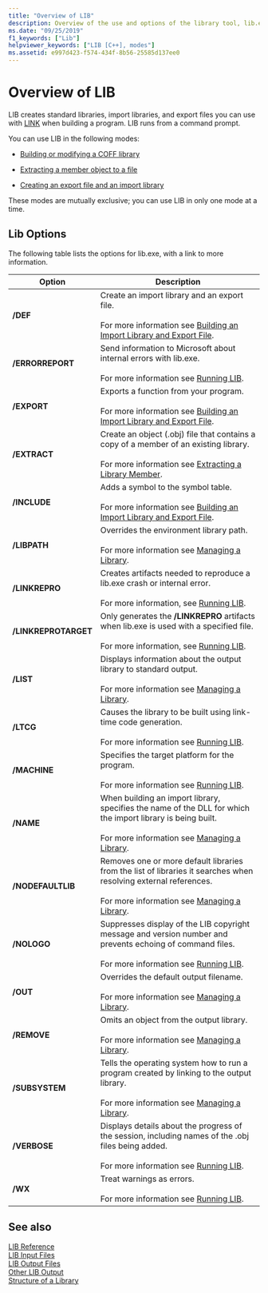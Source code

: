 ```yaml
---
title: "Overview of LIB"
description: Overview of the use and options of the library tool, lib.exe.
ms.date: "09/25/2019"
f1_keywords: ["Lib"]
helpviewer_keywords: ["LIB [C++], modes"]
ms.assetid: e997d423-f574-434f-8b56-25585d137ee0
---
```

# Overview of LIB

LIB creates standard libraries, import libraries, and export files you can use with [LINK](linker-options.md) when building a program. LIB runs from a command prompt.

You can use LIB in the following modes:

- [Building or modifying a COFF library](managing-a-library.md)

- [Extracting a member object to a file](extracting-a-library-member.md)

- [Creating an export file and an import library](working-with-import-libraries-and-export-files.md)

These modes are mutually exclusive; you can use LIB in only one mode at a time.

## Lib Options

The following table lists the options for lib.exe, with a link to more information.

|Option|Description|
|-|-|
|**/DEF**|Create an import library and an export file.<br/><br/>For more information see [Building an Import Library and Export File](building-an-import-library-and-export-file.md).|
|**/ERRORREPORT**|   Send information to Microsoft about internal errors with lib.exe.<br/><br/>For more information see [Running LIB](running-lib.md).|
|**/EXPORT**|   Exports a function from your program.<br/><br/>For more information see [Building an Import Library and Export File](building-an-import-library-and-export-file.md).|
|**/EXTRACT**|   Create an object (.obj) file that contains a copy of a member of an existing library.<br/><br/>For more information see [Extracting a Library Member](extracting-a-library-member.md).|
|**/INCLUDE**|   Adds a symbol to the symbol table.<br/><br/>For more information see [Building an Import Library and Export File](building-an-import-library-and-export-file.md).|
|**/LIBPATH**|   Overrides the environment library path.<br/><br/>For more information see [Managing a Library](managing-a-library.md).|
|**/LINKREPRO**|   Creates artifacts needed to reproduce a lib.exe crash or internal error.<br/><br/>For more information, see [Running LIB](running-lib.md).|
|**/LINKREPROTARGET**|   Only generates the **/LINKREPRO** artifacts when lib.exe is used with a specified file.<br/><br/>For more information, see [Running LIB](running-lib.md).|
|**/LIST**|   Displays information about the output library to standard output.<br/><br/>For more information see [Managing a Library](managing-a-library.md).|
|**/LTCG**|   Causes the library to be built using link-time code generation.<br/><br/>For more information see [Running LIB](running-lib.md).|
|**/MACHINE**|   Specifies the target platform for the program.<br/><br/>For more information see [Running LIB](running-lib.md).|
|**/NAME**|   When building an import library, specifies the name of the DLL for which the import library is being built.<br/><br/>For more information see [Managing a Library](managing-a-library.md).|
|**/NODEFAULTLIB**|   Removes one or more default libraries from the list of libraries it searches when resolving external references.<br/><br/>For more information see [Managing a Library](managing-a-library.md).|
|**/NOLOGO**|   Suppresses display of the LIB copyright message and version number and prevents echoing of command files.<br/><br/>For more information see [Running LIB](running-lib.md).|
|**/OUT**|   Overrides the default output filename.<br/><br/>For more information see [Managing a Library](managing-a-library.md).|
|**/REMOVE**|   Omits an object from the output library.<br/><br/>For more information see [Managing a Library](managing-a-library.md).|
|**/SUBSYSTEM**|   Tells the operating system how to run a program created by linking to the output library.<br/><br/>For more information see [Managing a Library](managing-a-library.md).|
|**/VERBOSE**|   Displays details about the progress of the session, including names of the .obj files being added.<br/><br/>For more information see [Running LIB](running-lib.md).|
|**/WX**|   Treat warnings as errors.<br/><br/>For more information see [Running LIB](running-lib.md).|

## See also

[LIB Reference](lib-reference.md)<br/>
[LIB Input Files](lib-input-files.md)<br/>
[LIB Output Files](lib-output-files.md)<br/>
[Other LIB Output](other-lib-output.md)<br/>
[Structure of a Library](structure-of-a-library.md)
